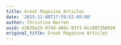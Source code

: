 ```yaml
---
title: Great Magazine Articles
date: '2015-11-08T17:59:52-05:00'
author: Christina Warren
uuid: e3639a25-074d-486c-83f1-8cc0873b0026
original_title: Great Magazine Articles
---
```


